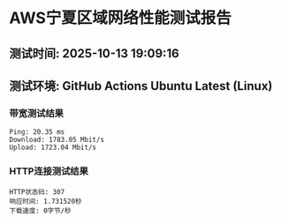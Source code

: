 # AWS宁夏区域网络性能测试报告
## 测试时间: 2025-10-13 19:09:16
## 测试环境: GitHub Actions Ubuntu Latest (Linux)

### 带宽测试结果
```
Ping: 20.35 ms
Download: 1783.05 Mbit/s
Upload: 1723.04 Mbit/s
```

### HTTP连接测试结果
```
HTTP状态码: 307
响应时间: 1.731520秒
下载速度: 0字节/秒
```

